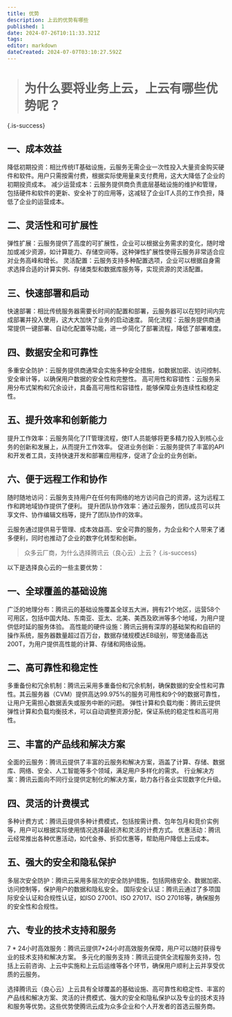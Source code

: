 ```yaml
---
title: 优势
description: 上云的优势有哪些
published: 1
date: 2024-07-26T10:11:33.321Z
tags: 
editor: markdown
dateCreated: 2024-07-07T03:10:27.592Z
---
```


>  # 为什么要将业务上云，上云有哪些优势呢？
> 
{.is-success}




## 一、成本效益
降低初期投资：相比传统IT基础设施，云服务无需企业一次性投入大量资金购买硬件和软件。用户只需按需付费，根据实际使用量来支付费用，这大大降低了企业的初期投资成本。
减少运营成本：云服务提供商负责底层基础设施的维护和管理，包括硬件和软件的更新、安全补丁的应用等，这减轻了企业IT人员的工作负担，降低了企业的运营成本。
## 二、灵活性和可扩展性
弹性扩展：云服务提供了高度的可扩展性，企业可以根据业务需求的变化，随时增加或减少资源，如计算能力、存储空间等。这种弹性扩展性使得云服务非常适合应对业务高峰和增长。
灵活配置：云服务支持多种配置选项，企业可以根据自身需求选择合适的计算实例、存储类型和数据库服务等，实现资源的灵活配置。
## 三、快速部署和启动
快速部署：相比传统服务器需要长时间的配置和部署，云服务器可以在短时间内完成部署并投入使用，这大大加快了业务的启动速度。
简化流程：云服务提供商通常提供一键部署、自动化配置等功能，进一步简化了部署流程，降低了部署难度。
## 四、数据安全和可靠性
多重安全防护：云服务提供商通常会实施多种安全措施，如数据加密、访问控制、安全审计等，以确保用户数据的安全性和完整性。
高可用性和容错性：云服务采用分布式架构和冗余设计，具备高可用性和容错性，能够保障业务连续性和稳定性。
## 五、提升效率和创新能力
提升工作效率：云服务简化了IT管理流程，使IT人员能够将更多精力投入到核心业务的创新和发展上，从而提升工作效率。
促进业务创新：云服务提供了丰富的API和开发者工具，支持快速开发和部署应用程序，促进了企业的业务创新。
## 六、便于远程工作和协作
随时随地访问：云服务支持用户在任何有网络的地方访问自己的资源，这为远程工作和跨地域协作提供了便利。
提升团队协作效率：通过云服务，团队成员可以共享文件、协作编辑文档等，提升了团队协作的效率。

云服务通过提供易于管理、成本效益高、安全可靠的服务，为企业和个人带来了诸多便利，同时也推动了企业的数字化转型和创新。
 
>    众多云厂商，为什么选择腾讯云（良心云）上云？
{.is-success}

以下是选择良心云的一些主要优势：
## 一、全球覆盖的基础设施
广泛的地理分布：腾讯云的基础设施覆盖全球五大洲，拥有21个地区，运营58个可用区，包括中国大陆、东南亚、亚太、北美、美西及欧洲等多个地域，为用户提供低时延的服务体验。
高性能的硬件设施：腾讯云拥有深厚的基础架构和自研的操作系统，服务器数量超过百万台，数据存储规模达EB级别，带宽储备高达200T，为用户提供高性能的计算、存储和网络设施。
## 二、高可靠性和稳定性
多重备份和冗余机制：腾讯云采用多重备份和冗余机制，确保数据的安全性和可靠性。其云服务器（CVM）提供高达99.975%的服务可用性和9个9的数据可靠性，让用户无需担心数据丢失或服务中断的问题。
弹性计算和负载均衡：腾讯云提供弹性计算和负载均衡技术，可以自动调整资源分配，保证系统的稳定性和高可用性。
## 三、丰富的产品线和解决方案
全面的云服务：腾讯云提供了丰富的云服务和解决方案，涵盖了计算、存储、数据库、网络、安全、人工智能等多个领域，满足用户多样化的需求。
行业解决方案：腾讯云面向不同行业提供定制化的解决方案，助力各行各业实现数字化升级。
## 四、灵活的计费模式
多种计费方式：腾讯云提供多种计费模式，包括按需计费、包年包月和竞价实例等，用户可以根据实际使用情况选择最经济和灵活的计费方式。
优惠活动：腾讯云经常推出各种优惠活动，如代金券、折扣优惠等，帮助用户降低上云成本。
## 五、强大的安全和隐私保护
多层次安全防护：腾讯云采用多层次的安全防护措施，包括网络安全、数据加密、访问控制等，保护用户的数据和隐私安全。
国际安全认证：腾讯云通过了多项国际安全认证和合规性认证，如ISO 27001、ISO 27017、ISO 27018等，确保服务的安全性和合规性。
## 六、专业的技术支持和服务
7 * 24小时高效服务：腾讯云提供7*24小时高效服务保障，用户可以随时获得专业的技术支持和解决方案。
多元化的服务支持：腾讯云提供全流程服务支持，包括上云前咨询、上云中实施和上云后运维等各个环节，确保用户顺利上云并享受优质的云服务。

选择腾讯云（良心云）上云具有全球覆盖的基础设施、高可靠性和稳定性、丰富的产品线和解决方案、灵活的计费模式、强大的安全和隐私保护以及专业的技术支持和服务等优势。这些优势使腾讯云成为众多企业和个人开发者的首选云服务商。